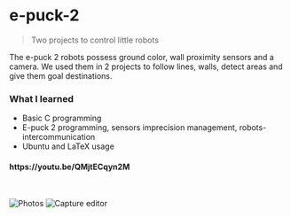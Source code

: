 # e-puck-2
> Two projects to control little robots

The e-puck 2 robots possess ground color, wall proximity sensors and a camera.
We used them in 2 projects to follow lines, walls, detect areas and give them goal destinations.

<h3>What I learned</h3>
<ul>
  <li>Basic C programming</li>
  <li>E-puck 2 programming, sensors imprecision management, robots-intercommunication</li>
  <li>Ubuntu and LaTeX usage</li>
</ul>

<h4>https://youtu.be/QMjtECqyn2M</h4>
<br/>

![Photos](https://user-images.githubusercontent.com/29238761/158163033-c5f28ba4-8323-4871-9430-e8be159151bd.jpg)
![Capture editor](https://user-images.githubusercontent.com/29238761/158163042-0470f0b6-684a-496f-a22f-df44bbdd7782.png)
